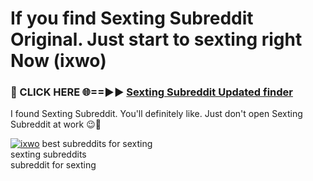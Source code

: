 # If you find Sexting Subreddit Original. Just start to sexting right Now (ixwo)

<h3>🔴 CLICK HERE 🌐==►► <a href="https://tinyurl.com/2s32jyrn" rel="nofollow">Sexting Subreddit Updated finder</a></h3>

I found Sexting Subreddit. You'll definitely like. Just don't open Sexting Subreddit at work 😉💬

[![ixwo](https://i.imgur.com/sZc9xG4.jpeg)](https://tinyurl.com/2s32jyrn)
best subreddits for sexting<br>
sexting subreddits<br>
subreddit for sexting